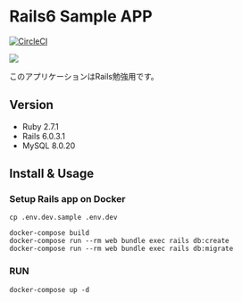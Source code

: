 # Rails6 Sample APP
[![CircleCI](https://circleci.com/gh/shima-zu/rails6_app/tree/master.svg?style=svg)](https://circleci.com/gh/shima-zu/rails6_app/tree/master)

![](https://github.com/shima-zu/rails6_app/workflows/ci_test/badge.svg)

このアプリケーションはRails勉強用です。
## Version
- Ruby 2.7.1
- Rails 6.0.3.1
- MySQL 8.0.20

## Install & Usage
### Setup Rails app on Docker
```
cp .env.dev.sample .env.dev

docker-compose build
docker-compose run --rm web bundle exec rails db:create
docker-compose run --rm web bundle exec rails db:migrate
```
### RUN
```
docker-compose up -d
```
